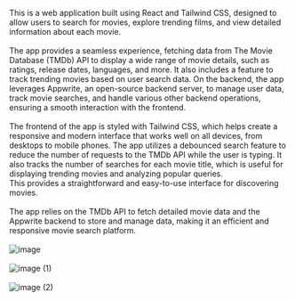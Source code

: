 This is a web application built using React and Tailwind CSS, designed to allow users to search for movies, explore trending films, and view detailed information about each movie.<br><br> The app provides a seamless experience, fetching data from The Movie Database (TMDb) API to display a wide range of movie details, such as ratings, release dates, languages, and more. It also includes a feature to track trending movies based on user search data. On the backend, the app leverages Appwrite, an open-source backend server, to manage user data, track movie searches, and handle various other backend operations, ensuring a smooth interaction with the frontend.    <br><br> 
  The frontend of the app is styled with Tailwind CSS, which helps create a responsive and modern interface that works well on all devices, from desktops to mobile phones. The app utilizes a debounced search feature to reduce the number of requests to the TMDb API while the user is typing. It also tracks the number of searches for each movie title, which is useful for displaying trending movies and analyzing popular queries.    
This provides a straightforward and easy-to-use interface for discovering movies.<br>  <br> The app relies on the TMDb API to fetch detailed movie data and the Appwrite backend to store and manage data, making it an efficient and responsive movie search platform.  <br><br>
![image](https://github.com/user-attachments/assets/96a80a49-f3ff-4a7e-abd4-fd8e733ade21)<br>    
![image (1)](https://github.com/user-attachments/assets/571658c8-273d-4820-8902-ac7c07354c85)  <br><br>
![image (2)](https://github.com/user-attachments/assets/2a6adba4-74ab-4023-8a4c-ff4f26101768)


